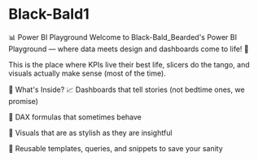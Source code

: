 # Black-Bald1

📊 Power BI Playground
Welcome to Black-Bald_Bearded's Power BI Playground — where data meets design and dashboards come to life! 🎉

This is the place where KPIs live their best life, slicers do the tango, and visuals actually make sense (most of the time).

🚀 What's Inside?
📈 Dashboards that tell stories (not bedtime ones, we promise)

🧠 DAX formulas that sometimes behave

🎨 Visuals that are as stylish as they are insightful

🧰 Reusable templates, queries, and snippets to save your sanity
